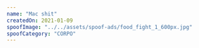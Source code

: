 ```yaml
---
name: "Mac shit"
createdOn: 2021-01-09
spoofImage: "../../assets/spoof-ads/food_fight_1_600px.jpg"
spoofCategory: "CORPO"
---
```

